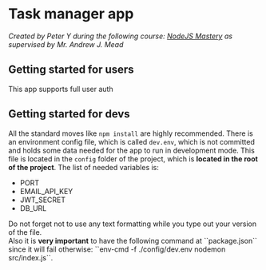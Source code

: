 # Task manager app
<em> Created by Peter Y during the following course: <a href ="https://www.udemy.com/the-complete-nodejs-developer-course-2/">
NodeJS Mastery</a> as supervised by Mr. Andrew J. Mead </em>

## Getting started for users
This app supports full user auth

## Getting started for devs
All the standard moves like ``npm install`` are highly recommended.
There is an environment config file, which is called ``dev.env``, which is not committed and
holds some data needed for the app to run in development mode. This file is located in the ``config`` folder of the project, which is 
<strong>located in the root of the project</strong>. The list of needed variables is: 
 <ul>
    <li>PORT</li>
    <li>EMAIL_API_KEY</li>
    <li>JWT_SECRET</li>    
    <li>DB_URL</li>
 </ul>
Do not forget not to use any text formatting while you type out your version of the file. <br>
Also it is <b>very important</b> to have the following command at ``package.json`` since it will fail otherwise: 
``env-cmd -f ./config/dev.env nodemon src/index.js``. 

